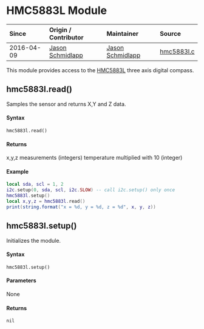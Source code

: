 # HMC5883L Module
| Since  | Origin / Contributor  | Maintainer  | Source  |
| :----- | :-------------------- | :---------- | :------ |
| 2016-04-09 | [Jason Schmidlapp](https://github.com/jschmidlapp) | [Jason Schmidlapp](https://github.com/jschmidlapp) | [hmc5883l.c](../../app/modules/hmc5883l.c)|


This module provides access to the [HMC5883L](https://www.sparkfun.com/products/10530) three axis digital compass.

## hmc5883l.read()
Samples the sensor and returns X,Y and Z data.

#### Syntax
`hmc5883l.read()`

#### Returns
x,y,z measurements (integers)
temperature multiplied with 10 (integer)

#### Example
```lua
local sda, scl = 1, 2
i2c.setup(0, sda, scl, i2c.SLOW) -- call i2c.setup() only once
hmc5883l.setup()
local x,y,z = hmc5883l.read()
print(string.format("x = %d, y = %d, z = %d", x, y, z))
```

## hmc5883l.setup()
Initializes the module.

#### Syntax
`hmc5883l.setup()`

#### Parameters
None

#### Returns
`nil`
